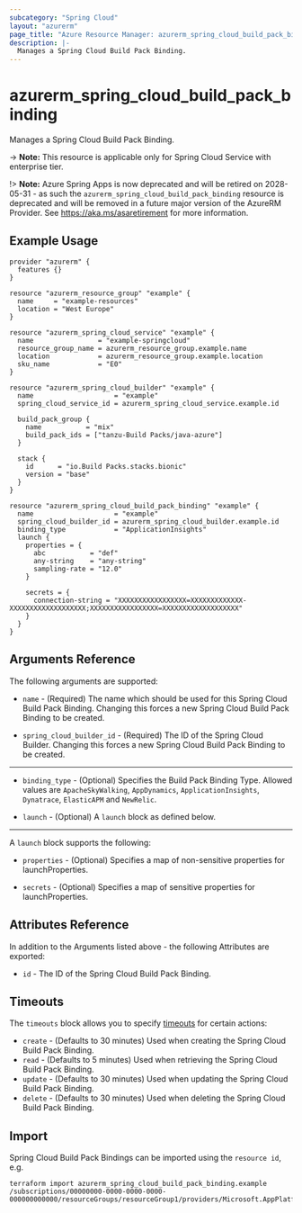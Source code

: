 ```yaml
---
subcategory: "Spring Cloud"
layout: "azurerm"
page_title: "Azure Resource Manager: azurerm_spring_cloud_build_pack_binding"
description: |-
  Manages a Spring Cloud Build Pack Binding.
---
```


# azurerm_spring_cloud_build_pack_binding

Manages a Spring Cloud Build Pack Binding.

-> **Note:** This resource is applicable only for Spring Cloud Service with enterprise tier.

!> **Note:** Azure Spring Apps is now deprecated and will be retired on 2028-05-31 - as such the `azurerm_spring_cloud_build_pack_binding` resource is deprecated and will be removed in a future major version of the AzureRM Provider. See https://aka.ms/asaretirement for more information.

## Example Usage

```hcl
provider "azurerm" {
  features {}
}

resource "azurerm_resource_group" "example" {
  name     = "example-resources"
  location = "West Europe"
}

resource "azurerm_spring_cloud_service" "example" {
  name                = "example-springcloud"
  resource_group_name = azurerm_resource_group.example.name
  location            = azurerm_resource_group.example.location
  sku_name            = "E0"
}

resource "azurerm_spring_cloud_builder" "example" {
  name                    = "example"
  spring_cloud_service_id = azurerm_spring_cloud_service.example.id

  build_pack_group {
    name           = "mix"
    build_pack_ids = ["tanzu-Build Packs/java-azure"]
  }

  stack {
    id      = "io.Build Packs.stacks.bionic"
    version = "base"
  }
}

resource "azurerm_spring_cloud_build_pack_binding" "example" {
  name                    = "example"
  spring_cloud_builder_id = azurerm_spring_cloud_builder.example.id
  binding_type            = "ApplicationInsights"
  launch {
    properties = {
      abc           = "def"
      any-string    = "any-string"
      sampling-rate = "12.0"
    }

    secrets = {
      connection-string = "XXXXXXXXXXXXXXXXX=XXXXXXXXXXXXX-XXXXXXXXXXXXXXXXXXX;XXXXXXXXXXXXXXXXX=XXXXXXXXXXXXXXXXXXX"
    }
  }
}
```

## Arguments Reference

The following arguments are supported:

* `name` - (Required) The name which should be used for this Spring Cloud Build Pack Binding. Changing this forces a new Spring Cloud Build Pack Binding to be created.

* `spring_cloud_builder_id` - (Required) The ID of the Spring Cloud Builder. Changing this forces a new Spring Cloud Build Pack Binding to be created.

---

* `binding_type` - (Optional) Specifies the Build Pack Binding Type. Allowed values are `ApacheSkyWalking`, `AppDynamics`, `ApplicationInsights`, `Dynatrace`, `ElasticAPM` and `NewRelic`.

* `launch` - (Optional) A `launch` block as defined below.

---

A `launch` block supports the following:

* `properties` - (Optional) Specifies a map of non-sensitive properties for launchProperties.

* `secrets` - (Optional) Specifies a map of sensitive properties for launchProperties.

## Attributes Reference

In addition to the Arguments listed above - the following Attributes are exported:

* `id` - The ID of the Spring Cloud Build Pack Binding.

## Timeouts

The `timeouts` block allows you to specify [timeouts](https://developer.hashicorp.com/terraform/language/resources/configure#define-operation-timeouts) for certain actions:

* `create` - (Defaults to 30 minutes) Used when creating the Spring Cloud Build Pack Binding.
* `read` - (Defaults to 5 minutes) Used when retrieving the Spring Cloud Build Pack Binding.
* `update` - (Defaults to 30 minutes) Used when updating the Spring Cloud Build Pack Binding.
* `delete` - (Defaults to 30 minutes) Used when deleting the Spring Cloud Build Pack Binding.

## Import

Spring Cloud Build Pack Bindings can be imported using the `resource id`, e.g.

```shell
terraform import azurerm_spring_cloud_build_pack_binding.example /subscriptions/00000000-0000-0000-0000-000000000000/resourceGroups/resourceGroup1/providers/Microsoft.AppPlatform/spring/service1/buildServices/buildService1/builders/builder1/buildPackBindings/binding1
```

